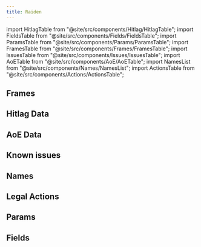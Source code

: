```yaml
---
title: Raiden
---
```


import HitlagTable from "@site/src/components/Hitlag/HitlagTable";
import FieldsTable from "@site/src/components/Fields/FieldsTable";
import ParamsTable from "@site/src/components/Params/ParamsTable";
import FramesTable from "@site/src/components/Frames/FramesTable";
import IssuesTable from "@site/src/components/Issues/IssuesTable";
import AoETable from "@site/src/components/AoE/AoETable";
import NamesList from "@site/src/components/Names/NamesList";
import ActionsTable from "@site/src/components/Actions/ActionsTable";

## Frames

<FramesTable item_key="raiden" />

## Hitlag Data

<HitlagTable item_key="raiden" />

## AoE Data

<AoETable item_key="raiden" />

## Known issues

<IssuesTable item_key="raiden" />

## Names

<NamesList item_key="raiden" />

## Legal Actions

<ActionsTable item_key="raiden" />

## Params

<ParamsTable item_key="raiden" />

## Fields

<FieldsTable item_key="raiden" />
